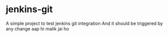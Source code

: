 # jenkins-git

A simple project to test jenkins git integration
And it should be triggered by any change
aap hi malik jai ho
